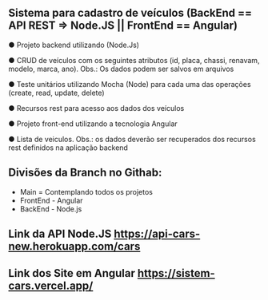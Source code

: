 ## Sistema para cadastro de veículos (BackEnd == API REST => Node.JS || FrontEnd == Angular)


● Projeto backend utilizando (Node.Js)

● CRUD de veículos com os seguintes atributos (id, placa, chassi, renavam, modelo, marca, ano). Obs.: Os dados podem ser salvos em arquivos

● Teste unitários utilizando Mocha (Node) para cada uma das operações (create, read, update, delete)

● Recursos rest para acesso aos dados dos veículos

● Projeto front-end utilizando a tecnologia Angular

● Lista de veiculos. Obs.: os dados deverão ser recuperados dos recursos rest definidos na aplicação backend


## Divisões da Branch no Githab:

 - Main = Contemplando todos os projetos
 - FrontEnd - Angular
 - BackEnd - Node.js


## Link da API Node.JS https://api-cars-new.herokuapp.com/cars

## Link dos Site em Angular https://sistem-cars.vercel.app/
